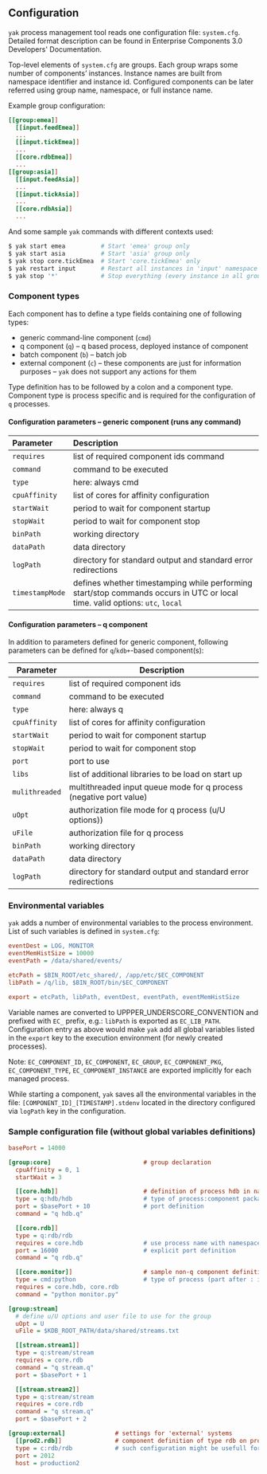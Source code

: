 ## Configuration

`yak` process management tool reads one configuration file: `system.cfg`. Detailed format description can be found in Enterprise Components 3.0 Developers' Documentation.

Top-level elements of `system.cfg` are groups. Each group wraps some number of components’ instances. Instance names are built from namespace identifier and instance id. Configured components can be later referred using group name, namespace, or full instance name.

Example group configuration:

```ini
[[group:emea]]
  [[input.feedEmea]]
  ...
  [[input.tickEmea]]
  ...
  [[core.rdbEmea]]
  ...
[[group:asia]]
  [[input.feedAsia]]
  ...
  [[input.tickAsia]]
  ...
  [[core.rdbAsia]]
  ...
```

And some sample `yak` commands with different contexts used:

```bash
$ yak start emea          # Start 'emea' group only
$ yak start asia          # Start 'asia' group only
$ yak stop core.tickEmea  # Start 'core.tickEmea' only
$ yak restart input       # Restart all instances in 'input' namespace (all groups)
$ yak stop '*'            # Stop everything (every instance in all groups)
```

### Component types

Each component has to define a type fields containing one of following types:

- generic command-line component (`cmd`)
- q component (`q`) – q based process, deployed instance of component
- batch component (`b`) – batch job 
- external component (`c`) – these components are just for information purposes – `yak` does not support any actions for them

Type definition has to be followed by a colon and a component type. Component type is process specific and is required for the configuration of `q` processes.

#### Configuration parameters – generic component (runs any command)

Parameter | Description
:-------------- | :----------
`requires` | list of required component ids command
`command` | command to be executed
`type` | here: always cmd
`cpuAffinity` | list of cores for affinity configuration
`startWait` | period to wait for component startup
`stopWait` | period to wait for component stop
`binPath` | working directory
`dataPath` | data directory
`logPath` | directory for standard output and standard error redirections
`timestampMode` | defines whether timestamping while performing start/stop commands occurs in UTC or local time. valid options: `utc`, `local`


#### Configuration parameters – q component

In addition to parameters defined for generic component, following parameters can be defined for `q`/`kdb+`-based component(s):

Parameter | Description
----------------|------------
`requires` | list of required component ids
`command` | command to be executed
`type` | here: always q
`cpuAffinity` | list of cores for affinity configuration
`startWait` | period to wait for component startup
`stopWait` | period to wait for component stop
`port` | port to use
`libs` | list of additional libraries to be load on start up
`mulithreaded` | multithreaded input queue mode for q process (negative port value)
`uOpt` | authorization file mode for q process (u/U options))
`uFile` | authorization file for q process
`binPath` | working directory
`dataPath` | data directory
`logPath` | directory for standard output and standard error redirections


### Environmental variables

`yak` adds a number of environmental variables to the process environment. List of such variables is defined in `system.cfg`:

```ini
eventDest = LOG, MONITOR
eventMemHistSize = 10000
eventPath = /data/shared/events/

etcPath = $BIN_ROOT/etc_shared/, /app/etc/$EC_COMPONENT
libPath = /q/lib, $BIN_ROOT/bin/$EC_COMPONENT

export = etcPath, libPath, eventDest, eventPath, eventMemHistSize
```

Variable names are converted to UPPPER_UNDERSCORE_CONVENTION and prefixed with `EC_` prefix, e.g.: `libPath` is exported as `EC_LIB_PATH`.
Configuration entry as above would make `yak` add all global variables listed in the `export` key to the execution environment (for newly created processes). 

Note: `EC_COMPONENT_ID`, `EC_COMPONENT`, `EC_GROUP`, `EC_COMPONENT_PKG`, `EC_COMPONENT_TYPE`, `EC_COMPONENT_INSTANCE` are exported implicitly for each managed process.

While starting a component, `yak` saves all the environmental variables in the file: `[COMPONENT_ID]_[TIMESTAMP].stdenv` located in the directory configured via `logPath` key in the configuration.

### Sample configuration file (without global variables definitions)

```ini
basePort = 14000

[group:core]                          # group declaration
  cpuAffinity = 0, 1
  startWait = 3 

  [[core.hdb]]                        # definition of process hdb in namespace kdb
  type = q:hdb/hdb                    # type of process:component package/schema file
  port = $basePort + 10               # port definition
  command = "q hdb.q"

  [[core.rdb]]
  type = q:rdb/rdb
  requires = core.hdb                 # use process name with namespace here
  port = 16000                        # explicit port definition
  command = "q rdb.q"

  [[core.monitor]]                    # sample non-q component definition
  type = cmd:python                   # type of process (part after : is ignored)
  requires = core.hdb, core.rdb
  command = "python monitor.py"

[group:stream]
  # define u/U options and user file to use for the group
  uOpt = U 
  uFile = $KDB_ROOT_PATH/data/shared/streams.txt

  [[stream.stream1]]
  type = q:stream/stream
  requires = core.rdb
  command = "q stream.q"
  port = $basePort + 1

  [[stream.stream2]]
  type = q:stream/stream
  requires = core.rdb
  command = "q stream.q"
  port = $basePort + 2

[group:external]              # settings for 'external' systems
  [[prod2.rdb]]               # component definition of type rdb on production2:2012
  type = c:rdb/rdb            # such configuration might be usefull for eodMng
  port = 2012
  host = production2
```